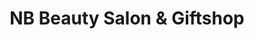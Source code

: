 ---
title: "NB Beauty Salon & Giftshop"
url: /edinburgh/nb-beauty-salon-und-giftshop/
shop: Friseur
---